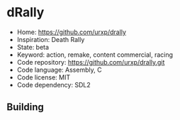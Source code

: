 # dRally

- Home: https://github.com/urxp/drally
- Inspiration: Death Rally
- State: beta
- Keyword: action, remake, content commercial, racing
- Code repository: https://github.com/urxp/drally.git
- Code language: Assembly, C
- Code license: MIT
- Code dependency: SDL2

## Building
